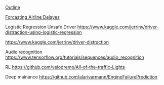 [Outline](https://docs.google.com/document/d/1xnE3PcH58VAQCTM_c87tZ7Lf6paQTXc5VyFjGAAZJeI/edit)

[Forcasting Airline Delayes](https://rstudio-pubs-static.s3.amazonaws.com/84260_c99782b243d54df3b64122463cb108fe.html)


Logistic Regression Unsafe Driver https://www.kaggle.com/jerrinv/driver-distraction-using-logistic-regression

https://www.kaggle.com/jerrinv/driver-distraction



Audio recognition https://www.tensorflow.org/tutorials/sequences/audio_recognition


RL https://github.com/velodremo/All-of-the-traffic-Lights

Deep mainance https://github.com/alarivarmann/EngineFailurePrediction


